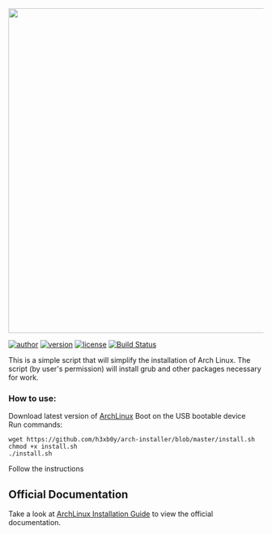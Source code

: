 <img src="https://github.com/h3xb0y/arch-installer/blob/master/img/logo%20xd.png" width="640">

[![author](https://img.shields.io/badge/author-h3xb0y-red.svg)](https://github.com/h3xb0y)
[![version](https://img.shields.io/badge/archboot-v2.7.3-blue.svg)](https://github.com/grm34/archboot/releases)
[![license](https://img.shields.io/github/license/h3xb0y/arch-installer.svg)](https://github.com/h3xb0y/arch-installer/blob/master/LICENSE)
[![Build Status](https://travis-ci.org/h3xb0y/arch-installer.svg?branch=master)](https://travis-ci.org/h3xb0y/arch-installer)

This is a simple script that will simplify the installation of Arch Linux. The script (by user's permission) will install grub and other packages necessary for work.

### How to use:
Download latest version of [ArchLinux](https://www.archlinux.org/download/)
Boot on the USB bootable device<br/>
Run commands:<br/>
```
wget https://github.com/h3xb0y/arch-installer/blob/master/install.sh
chmod +x install.sh
./install.sh
```
Follow the instructions

## Official Documentation

Take a look at [ArchLinux Installation Guide](https://wiki.archlinux.org/index.php/Installation_guide) to view the official documentation.

